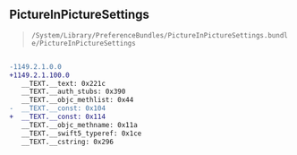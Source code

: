 ## PictureInPictureSettings

> `/System/Library/PreferenceBundles/PictureInPictureSettings.bundle/PictureInPictureSettings`

```diff

-1149.2.1.0.0
+1149.2.1.100.0
   __TEXT.__text: 0x221c
   __TEXT.__auth_stubs: 0x390
   __TEXT.__objc_methlist: 0x44
-  __TEXT.__const: 0x104
+  __TEXT.__const: 0x114
   __TEXT.__objc_methname: 0x11a
   __TEXT.__swift5_typeref: 0x1ce
   __TEXT.__cstring: 0x296

```
